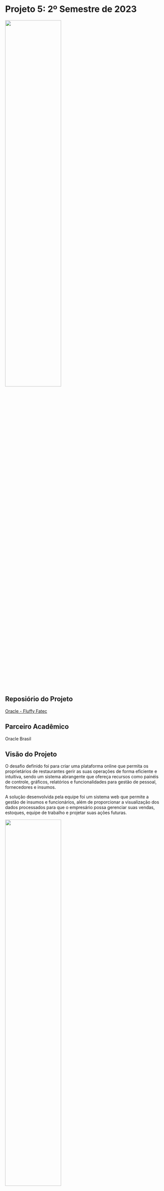 # Projeto 5: 2º Semestre de 2023 

<img src="https://github.com/Fluffy-Fatec/Projeto-Integrador-Oracle/blob/main/Documentacao/Team/imgOracleFatec_1.jpg" width="60%" height="55%">


## Reposiório do Projeto

[Oracle - Fluffy Fatec](https://github.com/Fluffy-Fatec/Projeto-Integrador-Oracle)


## Parceiro Acadêmico

Oracle Brasil


## Visão do Projeto

O desafio definido foi para criar uma plataforma online que permita os proprietários de restaurantes gerir as suas operações de forma eficiente e intuitiva, sendo um sistema abrangente que ofereça recursos como painéis de controle, gráficos, relatórios e funcionalidades para gestão de pessoal, fornecedores e insumos.

A solução desenvolvida pela equipe foi um sistema web que permite a gestão de insumos e funcionários, além de proporcionar a visualização dos dados processados para que o empresário possa gerenciar suas vendas, estoques, equipe de trabalho e projetar suas ações futuras.

<img src="./Midia/oracle_aplicacao.gif" width="60%" height="55%">


## Tecnologias Adotadas na Solução

### Java - Spring Boot

A linguagem Java foi utilizada em praticamente todo o back-end da aplicação. Junto com o framework Spring Boot, foram desenvolvidas, com a linguagem, diversas funcionalidades da aplicação, como a configuração da lógica para a utilização dos dados armazenados no banco de dados, o desenvolvimento de toda a API do sistema para que os dados possam ser consumidos pelo front-end, as funções de CRUD (Create, Read, Update, Delete) do usúario, e a segurança da aplicação via token.  

Para saber mais, acesse: [Java](https://www.java.com)

### Vue.js

O framework Vue.js, derivado da linguagem JavaScript foi utilizado em grande parte do front-end da aplicação. Com ela foi efetuada a utilização dos dados enviados do back-end para o front-end, desenvolvendo diversas formas de visualização de dados para o usuário. Além de ser utilizada para deixar as telas da aplicação de forma dinâmica, fazendo com que elas sejam responsivas com as ações tomadas pelo usuário e os dados atuais do banco de dados.

Para saber mais, acesse: [Vue.js](https://vuejs.org)

### Oracle Autonomous Database

O Oracle Autonomous Database é um serviço de banco de dados de documentos em nuvem que foi utilizado para o armazenamento dos dados da aplicação. Com ele, foram feitas as criações de tabelas, views e triggers, e era feito o gerenciamento dos dados.

Para saber mais, acesse: [Oracle Autonomous Database](https://www.oracle.com/autonomous-database/)

### GitHub

O GitHub é uma plataforma de desenvolvimento colaborativo baseada em nuvem que permite que desenvolvedores armazenem, gerenciem e compartilhem projetos de software usando o sistema de controle de versão Git. No projeto, foi utilizado para armazenar o código-fonte desenvolvido em repositórios.

Para saber mais, acesse: [GitHub](https://github.com)

### Jira Software (Atlassian)

O Jira Software, da Atlassian, é uma ferramenta popular para gerenciamento de projetos ágeis, como Kanban e Scrum. Com ele, equipes podem criar quadros Kanban para visualizar e gerenciar o fluxo de trabalho, e utilizar recursos como quadros Scrum para planejamento de sprint, acompanhamento de tarefas e colaboração eficiente.

Para saber mais, acesse: [Jira Software](https://www.atlassian.com/software/jira)

### Confluence (Atlassian)

O Confluence, desenvolvido pela Atlassian, é uma plataforma de colaboração que permite às equipes criar, compartilhar e colaborar em documentos, páginas wiki e outros conteúdos. Ele é projetado para facilitar a comunicação e o trabalho em equipe, oferecendo recursos como edição colaborativa em tempo real, organização intuitiva de informações e integração com outras ferramentas da Atlassian, como Jira.

Para saber mais, acesse: [Confluence](https://www.atlassian.com/software/confluence)


## Contribuições Pessoais

Durante o projeto, tive a oportunidade de atuar na posição de Scrum Master (Metodologia Scrum) da equipe. Fui responsável pela liderança do time, pude gerenciar as atividades a se fazerem durante as sprints, desenvolvi a documentação do projeto, automatizei processos de versionamento de código, e também atuei como um facilitador, auxiliando a buscar soluções em dificuldades encontradas no desenvolvimento, como também na organização de reuniões entre os membros para direcionamento das atividades, resolução de conflitos e outros motivos.

No período do projeto, para efetuar essas ações, utilizei as ferramentas: GitHub, Jira Software (Atlassian) e Confluence (Atlassian).

Dentro do GitHub, fiz a conexão entre os repositórios de código-fonte do projeto com o quadro de tarefas da equipe de desenvolvimento (Jira Software). Então, todo commit deveria possuir o código da tarefa (Ex: FA-10), sendo assim, torna possível verificar a qual tarefa cada commit feito no projeto se refere.

No Jira, foi utilizada a função de quadro Kanban para a gestão de tarefas das sprint da equipe de desenvolvimento do projeto. Cada integrante possui suas respectivas tarefas e, ao acessá-las, é possível verificar tanto os commits que foram feitos com o código da tarefa que se encontram no GitHub, como também o requisito funcional que essa tarefa se refere (Confluence).

Com o Confluence, foi desenvolvida a documentação de requisitos do projeto. Dentro dele, é possível verificar todos requisitos que o mesmo possui e, em cada requisito, é possível visualizar cada tarefa (Jira) que foi desenvolvida para entregar esse requisito.


## Aprendizados Efetivos

<h3 align="center"> Hard Skills </h3>

<table align="center">
    <tr>
      <th width="300px">Tecnologia/Metodologia</th>
      <th width="300px">Classificação</th>
    </tr>
    <tr>
      <td>Java</td>
      <td>Sei fazer com Ajuda</td>
    </tr>
    <tr>
      <td>Spring Boot</td>
      <td>Sei fazer com Ajuda</td>
    </tr>
    <tr>
      <td>Vue.js</td>
      <td>Entendi</td>
    </tr>
    <tr>
      <td>HTML</td>
      <td>Sei fazer com Ajuda</td>
    </tr>
    <tr>
      <td>CSS</td>
      <td>Sei fazer com Ajuda</td>
    </tr>
    <tr>
      <td>Oracle Autonomous Database</td>
      <td>Entendi</td>
    </tr>
    <tr>
      <td>Jira Software</td>
      <td>Sei fazer com Ajuda</td>
    </tr>
    <tr>
      <td>Confluence</td>
      <td>Sei fazer com Autonomia</td>
    </tr>
    <tr>
      <td>GIT</td>
      <td>Sei fazer com Autonomia</td>
    </tr>
</table>

<h3 align="center"> Soft Skills </h3>

<table align="center">
    <tr>
      <th width="300px">Habilidade</th>
      <th width="300px">Descrição</th>
    </tr>
    <tr>
      <td>Liderança</td>
      <td>Precisei conduzir e auxiliar a equipe com detalhes do projeto para garantir o progresso do desenvolvimento</td>
    </tr>
    <tr>
      <td>Organização</td>
      <td>Precisei me organizar e planejar para poder ser eficaz no desenvolvimento do projeto</td>
    </tr>
    <tr>
      <td>Comunicação</td>
      <td>Precisei me comunicar com a equipe sobre situações e status de tarefas</td>
    </tr>
    <tr>
      <td>Resolução de Problemas</td>
      <td>Precisei entender e buscar formas de resolver problemas encontrados durante o projeto</td>
    </tr>
    <tr>
      <td>Trabalho em Equipe</td>
      <td>Precisei entender e adaptar a forma de trabalho para colaborar com a equipe no desenvolimento do projeto</td>
    </tr>
    <tr>
      <td>Proatividade</td>
      <td>Precisei tomar atitudes para conseguir concluir o desenvolvimento do projeto</td>
    </tr>
</table>

---

## Outros Projetos:

[1º Semestre - SPANEL - Sistema de Automação e Visualização de Dados da COVID-19 ](https://github.com/tiagocamillo/Portfolio-Banco-de-Dados/blob/develop/Projetos/1%20Semestre.md)

[2º Semestre - Dom Rock - Sistema de Gerenciamento de Clientes](https://github.com/tiagocamillo/Portfolio-Banco-de-Dados/blob/develop/Projetos/2%20Semestre.md)

[3º Semestre - Iacit - Automação e Dashboard de Dados Meteorológicos](https://github.com/tiagocamillo/Portfolio-Banco-de-Dados/blob/develop/Projetos/3%20Semestre.md)

[4º Semestre - Embraer - Controle de Configuração de Aeronaves](https://github.com/tiagocamillo/Portfolio-Banco-de-Dados/blob/develop/Projetos/4%20Semestre.md)

[6º Semestre - Imagem - Sistema de Análise de Sentimento por Geolocalização](https://github.com/tiagocamillo/Portfolio-Banco-de-Dados/blob/develop/Projetos/6%20Semestre.md)

